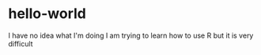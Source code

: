 # hello-world
I have no idea what I'm doing 
I am trying to learn how to use R but it is very difficult 
